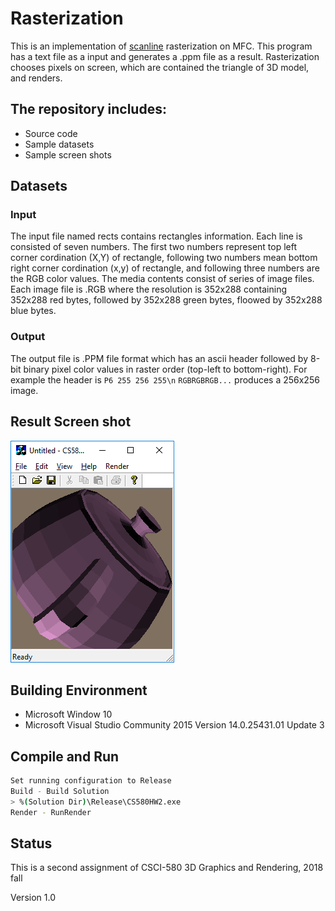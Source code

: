# Rasterization

This is an implementation of [scanline](https://en.wikipedia.org/wiki/Scanline_rendering) rasterization on MFC. This program has a text file as a input and generates a .ppm file as a result. Rasterization chooses pixels on screen, which are contained the triangle of 3D model, and renders.


## The repository includes:
* Source code
* Sample datasets
* Sample screen shots


## Datasets
### Input

The input file named rects contains rectangles information. Each line is consisted of seven numbers. The first two numbers represent top left corner cordination (X,Y) of rectangle, following two numbers mean bottom right corner cordination (x,y) of rectangle, and following three numbers are the RGB color values. The media contents consist of series of image files. Each image file is .RGB where the resolution is 352x288 containing 352x288 red bytes, followed by 352x288 green bytes, floowed by 352x288 blue bytes.

### Output

The output file is .PPM file format which has an ascii header followed by 8-bit binary pixel color values in raster order (top-left to bottom-right). For example the header is `P6 255 256 255\n` `RGBRGBRGB...` produces a 256x256 image.


## Result Screen shot
![Sample screen shot](screenshot.png)


## Building Environment
* Microsoft Window 10
* Microsoft Visual Studio Community 2015 Version 14.0.25431.01 Update 3


## Compile and Run
```bash
Set running configuration to Release
Build - Build Solution
> %(Solution Dir)\Release\CS580HW2.exe
Render - RunRender
```


## Status

This is a second assignment of CSCI-580 3D Graphics and Rendering, 2018 fall

Version 1.0
